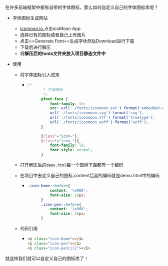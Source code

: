 ​		在许多前端框架中都有自带的字体图标，那么如何自定义自己的字体图标库呢？

+ 字体图标生成网站

  + [icomoon.io](https://icomoon.io/),点击icoMoon App
  + 选择已有的图标或者自己上传图片
  + 点击==Generate Font==生成字体然后Download进行下载
  + 下载后进行解压
  + 将**解压后的fonts文件夹放入项目静态文件中**

+ 使用

  + 将字体图标引入进来

    + ```css
      /*
      		 * 字体图标
      		 */
      		@font-face {
      			font-family: lk;
      			src: url('./fonts/iconmoon.eot') format('embedded-opentype'),
      			url('./fonts/iconmoon.svg') format('svg'),
      			url('./fonts/iconmoon.ttf') format('truetype'),
      			url('./fonts/iconmoon.woff') format('woff');
      		}
      		
      		[class^="icon-"],
      		[class*="icon-"]{
      			font-family: lk;
      			font-style: normal;
      		}
      ```

  + 打开解压后的`demo.html`每一个图标下面都有一个编码

  + 在项目中去定义自己的图标,content后面的编码就是demo.html中的编码

    + ```css
      .icon-home::before{
      			content: '\e900';
      			font-size: 16px;
      		}
      		.icon-pen::before{
      			content: '\e908';
      			font-size: 16px;
      		}
      ```

  + 代码引用

    + ```html
      <i class="icon-home"></i>
      <i class="icon-pen"></i>
      <i class="icon-pencil2"></i>
      ```

就这样我们就可以自定义自己的图标库了！

